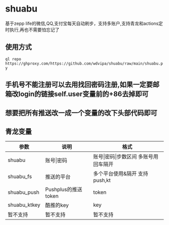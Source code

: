 # shuabu
基于zepp life的微信,QQ,支付宝每天自动刷步，支持多账户,支持青龙和actions定时执行,再也不需要怕忘记了
## 使用方式
`ql repo https://ghproxy.com/https://github.com/wdvipa/shuabu/raw/main/shuabu.py`
## 手机号不能注册可以去用找回密码注册,如果一定要邮箱改login的链接self.user变量前的+86去掉即可
## 想要把所有推送改一成一个变量的改下头部代码即可
## 青龙变量
| 参数 | 说明                     |  格式  |
| ---- | -----------------------  |  -------  |
| shuabu  | 账号\|密码 |  账号\|密码\|步数区间  多账号用回车隔开  |
| shuabu_fs  | 推送的平台 |  多个平台使用&隔开 支持push,kt  |
| shuabu_push  | Pushplus的推送token |  token  |
| shuabu_ktkey  | 酷推的key |  key  |
| 暂不支持  | 暂不支持 |  暂不支持  |
